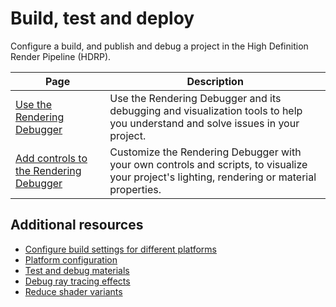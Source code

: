 # Build, test and deploy

Configure a build, and publish and debug a project in the High Definition Render Pipeline (HDRP).

|Page|Description|
|-|-|
|[Use the Rendering Debugger](use-the-rendering-debugger.md)|Use the Rendering Debugger and its debugging and visualization tools to help you understand and solve issues in your project.|
|[Add controls to the Rendering Debugger](add-controls-to-the-rendering-debugger.md)|Customize the Rendering Debugger with your own controls and scripts, to visualize your project's lighting, rendering or material properties.|

## Additional resources

- [Configure build settings for different platforms](configure-build-settings-for-different-platforms.md)
- [Platform configuration](platform-configuration.md)
- [Test and debug materials](test-and-debug-materials.md)
- [Debug ray tracing effects](Ray-Tracing-Debug.md)
- [Reduce shader variants](reduce-shader-variants.md)

